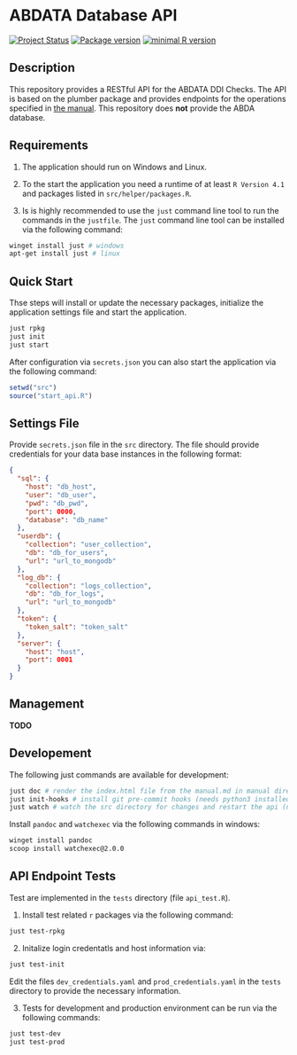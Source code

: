 # ABDATA Database API

<!-- START_BADGES -->

[![Project Status](https://www.repostatus.org/badges/latest/active.svg)](https://www.repostatus.org/#active/) [![Package version](https://img.shields.io/badge/Version-0.6.2-red.svg)](https://github.com/Clinical-Pharmacy-Saarland-University/abdataapi) [![minimal R version](https://img.shields.io/badge/R%3E%3D-4.1.0-blue.svg)](https://cran.r-project.org/)

<!-- END_BADGES -->

## Description

This repository provides a RESTful API for the ABDATA DDI Checks.
The API is based on the plumber package and provides endpoints for the operations specified in [the manual](manual/manual.md).
This repository does **not** provide the ABDA database.

## Requirements

1. The application should run on Windows and Linux.

2. To the start the application you need a runtime of at least `R Version 4.1`
   and packages listed in `src/helper/packages.R`.
3. Is is highly recommended to use the `just` command line tool to run the commands in the `justfile`. The `just` command line tool can be installed via the following command:

```bash
winget install just # windows
apt-get install just # linux
```

## Quick Start

Thse steps will install or update the necessary packages, initialize the application settings file and start the application.

```bash
just rpkg
just init
just start
```

After configuration via `secrets.json` you can also start the application via the following command:

```r
setwd("src")
source("start_api.R")
```

## Settings File

Provide `secrets.json` file in the `src` directory. The file should provide credentials for your data base instances in the following format:

```json
{
  "sql": {
    "host": "db_host",
    "user": "db_user",
    "pwd": "db_pwd",
    "port": 0000,
    "database": "db_name"
  },
  "userdb": {
    "collection": "user_collection",
    "db": "db_for_users",
    "url": "url_to_mongodb"
  },
  "log_db": {
    "collection": "logs_collection",
    "db": "db_for_logs",
    "url": "url_to_mongodb"
  },
  "token": {
    "token_salt": "token_salt"
  },
  "server": {
    "host": "host",
    "port": 0001
  }
}
```

## Management

**TODO**

## Developement

The following just commands are available for development:

```bash
just doc # render the index.html file from the manual.md in manual directory (needs `pandoc`)
just init-hooks # install git pre-commit hooks (needs python3 installed)
just watch # watch the src directory for changes and restart the api (needs `watchexec`)
```

Install `pandoc` and `watchexec` via the following commands in windows:

```bash
winget install pandoc
scoop install watchexec@2.0.0
```

## API Endpoint Tests

Test are implemented in the `tests` directory (file `api_test.R`).

1. Install test related `r` packages via the following command:

```bash
just test-rpkg
```

2. Initalize login credentatls and host information via:

```bash
just test-init
```

Edit the files `dev_credentials.yaml` and `prod_credentials.yaml` in the `tests` directory to provide the necessary information.

3. Tests for development and production environment can be run via the following commands:

```bash
just test-dev
just test-prod
```
